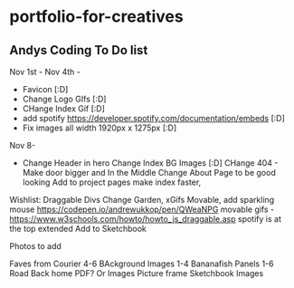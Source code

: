# portfolio-for-creatives

## Andys Coding To Do list

Nov 1st - Nov 4th -

- Favicon [:D]
- Change Logo GIfs [:D]
- CHange Index Gif [:D]
- add spotify https://developer.spotify.com/documentation/embeds [:D]
- Fix images all width 1920px x 1275px [:D]

Nov 8-

- Change Header in hero
  Change Index BG Images [:D]
  CHange 404 - Make door bigger and In the Middle
  Change About Page to be good looking
  Add to project pages
  make index faster,

Wishlist:
Draggable Divs
Change Garden, xGifs Movable,
add sparkling mouse https://codepen.io/andrewukkop/pen/QWeaNPG
movable gifs - https://www.w3schools.com/howto/howto_js_draggable.asp
spotify is at the top extended
Add to Sketchbook

Photos to add

Faves from Courier 4-6
BAckground Images 1-4
Bananafish Panels 1-6
Road Back home PDF? Or Images
Picture frame
Sketchbook Images
